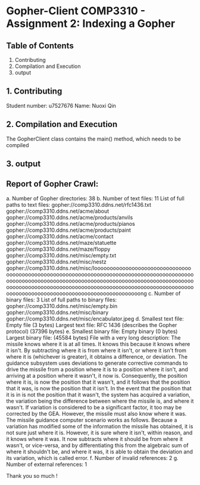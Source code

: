 # Gopher-Client    COMP3310 - Assignment 2: Indexing a Gopher

## Table of Contents
1. Contributing
2. Compilation and Execution
3. output


## 1. Contributing

Student number: u7527676
Name: Nuoxi Qin

## 2. Compilation and Execution

The GopherClient class contains the main() method, which needs to be compiled

## 3. output

Report of Gopher Crawl:
---------------------
a. Number of Gopher directories: 38
b. Number of text files: 11
   List of full paths to text files:
gopher://comp3310.ddns.net/rfc1436.txt
gopher://comp3310.ddns.net/acme/about
gopher://comp3310.ddns.net/acme/products/anvils
gopher://comp3310.ddns.net/acme/products/pianos
gopher://comp3310.ddns.net/acme/products/paint
gopher://comp3310.ddns.net/acme/contact
gopher://comp3310.ddns.net/maze/statuette
gopher://comp3310.ddns.net/maze/floppy
gopher://comp3310.ddns.net/misc/empty.txt
gopher://comp3310.ddns.net/misc/nestz
gopher://comp3310.ddns.net/misc/loooooooooooooooooooooooooooooooooooooooooooooooooooooooooooooooooooooooooooooooooooooooooooooooooooooooooooooooooooooooooooooooooooooooooooooooooooooooooooooooooooooooooooooooooooooooooooooooooooooooooooooooooooooooooooooooooooooooooooooooooooooooooooooong
c. Number of binary files: 3
   List of full paths to binary files:
gopher://comp3310.ddns.net/misc/empty.bin
gopher://comp3310.ddns.net/misc/binary
gopher://comp3310.ddns.net/misc/encabulator.jpeg
d. Smallest text file: Empty file (3 bytes)
   Largest text file: RFC 1436 (describes the Gopher protocol) (37396 bytes)
e. Smallest binary file: Empty binary (0 bytes)
   Largest binary file: (45584 bytes) File with a very long description: The missile knows where it is at all times. It knows this because it knows where it isn't. By subtracting where it is from where it isn't, or where it isn't from where it is (whichever is greater), it obtains a difference, or deviation. The guidance subsystem uses deviations to generate corrective commands to drive the missile from a position where it is to a position where it isn't, and arriving at a position where it wasn't, it now is. Consequently, the position where it is, is now the position that it wasn't, and it follows that the position that it was, is now the position that it isn't. In the event that the position that it is in is not the position that it wasn't, the system has acquired a variation, the variation being the difference between where the missile is, and where it wasn't. If variation is considered to be a significant factor, it too may be corrected by the GEA. However, the missile must also know where it was. The missile guidance computer scenario works as follows. Because a variation has modified some of the information the missile has obtained, it is not sure just where it is. However, it is sure where it isn't, within reason, and it knows where it was. It now subtracts where it should be from where it wasn't, or vice-versa, and by differentiating this from the algebraic sum of where it shouldn't be, and where it was, it is able to obtain the deviation and its variation, which is called error.
f. Number of invalid references: 2
g. Number of external references: 1


Thank you so much !
